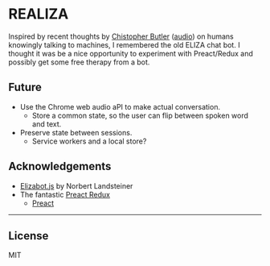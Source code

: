 # REALIZA

Inspired by recent thoughts by [Chistopher Butler][0] ([audio][1]) on humans knowingly talking to machines, I remembered the old ELIZA chat bot. I thought it was be a nice opportunity to experiment with Preact/Redux and possibly get some free therapy from a bot.

## Future

- Use the Chrome web audio aPI to make actual conversation.
    - Store a common state, so the user can flip between spoken word and text.
- Preserve state between sessions.
    - Service workers and a local store?

## Acknowledgements

- [Elizabot.js](http://www.masswerk.at/elizabot/) by Norbert Landsteiner
- The fantastic [Preact Redux](https://github.com/developit/preact-redux-example)
    - [Preact][Preact]

---


## License

MIT


[0]: http://chrbutler.com/talking-to-machines
[1]: https://www.narro.co/article/581c8e1627bbc10a008c83f8
[Preact]: https://github.com/developit/preact
[webpack]: https://webpack.github.io
